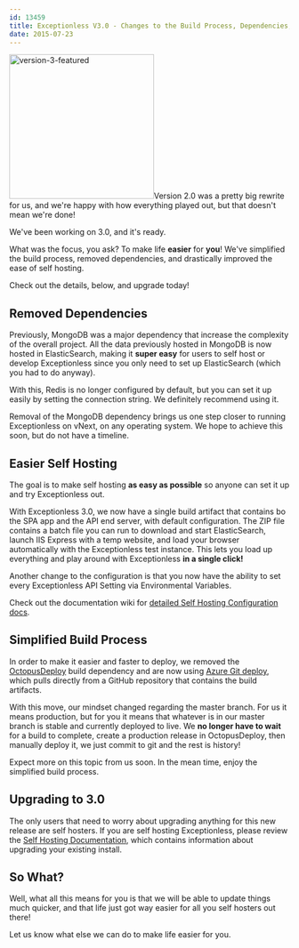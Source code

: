 ```yaml
---
id: 13459
title: Exceptionless V3.0 - Changes to the Build Process, Dependencies, and Self Hosting
date: 2015-07-23
---
```

<img loading="lazy" class="alignright size-full wp-image-13461" src="/assets/img/news/version-3-featured.png" alt="version-3-featured" width="260" height="260" data-id="13461" srcset="/assets/version-3-featured.png 260w, /assets/version-3-featured-150x150.png 150w" sizes="(max-width: 260px) 100vw, 260px" />Version 2.0 was a pretty big rewrite for us, and we're happy with how everything played out, but that doesn't mean we're done!

We've been working on 3.0, and it's ready.

What was the focus, you ask? To make life **easier** for **you**! We've simplified the build process, removed dependencies, and drastically improved the ease of self hosting.

Check out the details, below, and upgrade today!<!--more-->

## Removed Dependencies

Previously, MongoDB was a major dependency that increase the complexity of the overall project. All the data previously hosted in MongoDB is now hosted in ElasticSearch, making it **super easy** for users to self host or develop Exceptionless since you only need to set up ElasticSearch (which you had to do anyway).

With this, Redis is no longer configured by default, but you can set it up easily by setting the connection string. We definitely recommend using it.

Removal of the MongoDB dependency brings us one step closer to running Exceptionless on vNext, on any operating system. We hope to achieve this soon, but do not have a timeline.

## Easier Self Hosting

The goal is to make self hosting **as easy as possible** so anyone can set it up and try Exceptionless out.

With Exceptionless 3.0, we now have a single build artifact that contains bo the SPA app and the API end server, with default configuration. The ZIP file contains a batch file you can run to download and start ElasticSearch, launch IIS Express with a temp website, and load your browser automatically with the Exceptionless test instance. This lets you load up everything and play around with Exceptionless **in a single click!**

Another change to the configuration is that you now have the ability to set every Exceptionless API Setting via Environmental Variables.

Check out the documentation wiki for <a href="https://github.com/exceptionless/Exceptionless/wiki/Self-Hosting" target="_blank">detailed Self Hosting Configuration docs</a>.

## Simplified Build Process

In order to make it easier and faster to deploy, we removed the <a href="http://octopusdeploy.com" target="_blank">OctopusDeploy</a> build dependency and are now using <a href="https://azure.microsoft.com/en-us/documentation/articles/web-sites-publish-source-control/" target="_blank">Azure Git deploy</a>, which pulls directly from a GitHub repository that contains the build artifacts.

With this move, our mindset changed regarding the master branch. For us it means production, but for you it means that whatever is in our master branch is stable and currently deployed to live. We **no longer have to wait** for a build to complete, create a production release in OctopusDeploy, then manually deploy it, we just commit to git and the rest is history!

Expect more on this topic from us soon. In the mean time, enjoy the simplified build process.

## Upgrading to 3.0

The only users that need to worry about upgrading anything for this new release are self hosters. If you are self hosting Exceptionless, please review the <a href="https://github.com/exceptionless/Exceptionless/wiki/Self-Hosting" target="_blank">Self Hosting Documentation</a>, which contains information about upgrading your existing install.

## So What?

Well, what all this means for you is that we will be able to update things much quicker, and that life just got way easier for all you self hosters out there!

Let us know what else we can do to make life easier for you.
